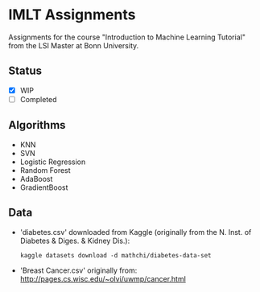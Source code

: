 # IMLT Assignments
Assignments for the course "Introduction to Machine Learning Tutorial" from the LSI Master at Bonn University.


## Status
- [x] WIP 
- [ ] Completed

## Algorithms

- KNN
- SVN
- Logistic Regression
- Random Forest
- AdaBoost
- GradientBoost


## Data
- 'diabetes.csv' downloaded from Kaggle (originally from the N. Inst. of Diabetes & Diges. & Kidney Dis.):

    `kaggle datasets download -d mathchi/diabetes-data-set`


- 'Breast Cancer.csv' originally from: http://pages.cs.wisc.edu/~olvi/uwmp/cancer.html
